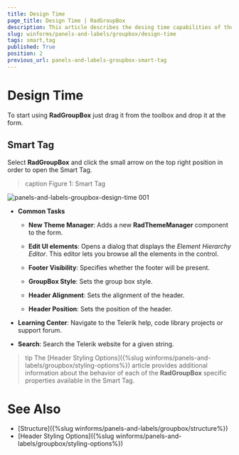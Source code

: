 ```yaml
---
title: Design Time
page_title: Design Time | RadGroupBox
description: This article describes the desing time capabilities of the RadGroupBox control.
slug: winforms/panels-and-labels/groupbox/design-time
tags: smart,tag
published: True
position: 2
previous_url: panels-and-labels-groupbox-smart-tag
---
```


# Design Time

To start using **RadGroupBox** just drag it from the toolbox and drop it at the form.

## Smart Tag

Select **RadGroupBox** and click the small arrow on the top right position in order to open the Smart Tag.

>caption Figure 1: Smart Tag
>
![panels-and-labels-groupbox-design-time 001](images/panels-and-labels-groupbox-design-time001.png)

* __Common Tasks__

	* __New Theme Manager__: Adds a new __RadThemeManager__ component to the form.

	* __Edit UI elements__: Opens a dialog that displays the *Element Hierarchy Editor*. This editor lets you browse all the elements in the control.

	* __Footer Visibility__: Specifies whether the footer will be present.

	* __GroupBox Style__: Sets the group box style.
	
	* __Header Alignment__: Sets the alignment of the header.
	
	* __Header Position__: Sets the position of the header.

* __Learning Center__: Navigate to the Telerik help, code library projects or support forum.

* __Search__: Search the Telerik website for a given string.

>tip The [Header Styling Options]({%slug winforms/panels-and-labels/groupbox/styling-options%}) article provides additional information about the behavior of each of the **RadGroupBox** specific properties available in the Smart Tag.

# See Also

* [Structure]({%slug winforms/panels-and-labels/groupbox/structure%})
* [Header Styling Options]({%slug winforms/panels-and-labels/groupbox/styling-options%})
